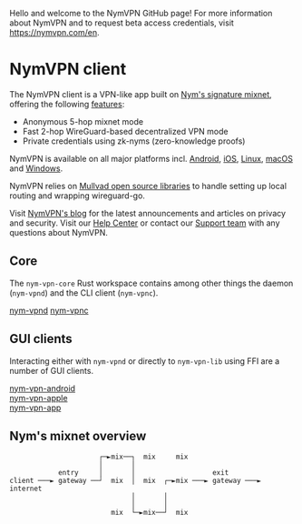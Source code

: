 Hello and welcome to the NymVPN GitHub page! For more information about NymVPN and to request beta access credentials, visit https://nymvpn.com/en.

# NymVPN client

The NymVPN client is a VPN-like app built on [Nym's signature mixnet](https://nymtech.net), offering the following [features](https://nymvpn.com/en/features):
- Anonymous 5-hop mixnet mode
- Fast 2-hop WireGuard-based decentralized VPN mode
- Private credentials using zk-nyms (zero-knowledge proofs)

NymVPN is available on all major platforms incl. [Android](https://nymvpn.com/en/download/android), [iOS](https://nymvpn.com/en/download/ios), [Linux](https://nymvpn.com/en/download/linux), [macOS](https://nymvpn.com/en/download/macos) and [Windows](https://nymvpn.com/en/download/windows).

NymVPN relies on [Mullvad open source libraries](https://github.com/mullvad/mullvadvpn-app/) to handle setting up local routing and wrapping wireguard-go.

Visit [NymVPN's blog](https://nymvpn.com/en/blog) for the latest announcements and articles on privacy and security. Visit our [Help Center](https://support.nymvpn.com/hc/en-us) or contact our [Support team](https://support.nymvpn.com/hc/en-us/requests/new) with any questions about NymVPN.



## Core

The `nym-vpn-core` Rust workspace contains among other things the daemon (`nym-vpnd`)  and the CLI client (`nym-vpnc`).

[nym-vpnd](nym-vpn-core/crates/nym-vpnd)
[nym-vpnc](nym-vpn-core/crates/nym-vpnc)


## GUI clients

Interacting either with `nym-vpnd` or directly to `nym-vpn-lib` using FFI are a number of GUI clients.

[nym-vpn-android](nym-vpn-android/README.md)\
[nym-vpn-apple](nym-vpn-apple/README.md)\
[nym-vpn-app](nym-vpn-app/README.md)


## Nym's mixnet overview


```
                      ┌─►mix──┐  mix     mix
                      │       │
            entry     │       │                   exit
client ───► gateway ──┘  mix  │  mix  ┌─►mix ───► gateway ───► internet
                              │       │
                              │       │
                         mix  └─►mix──┘  mix
```
